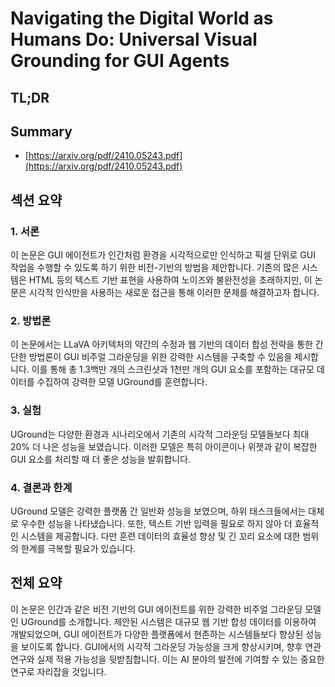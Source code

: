 # Navigating the Digital World as Humans Do: Universal Visual Grounding for GUI Agents
## TL;DR
## Summary
- [https://arxiv.org/pdf/2410.05243.pdf](https://arxiv.org/pdf/2410.05243.pdf)

## 섹션 요약

### 1. 서론
이 논문은 GUI 에이전트가 인간처럼 환경을 시각적으로만 인식하고 픽셀 단위로 GUI 작업을 수행할 수 있도록 하기 위한 비전-기반의 방법을 제안합니다. 기존의 많은 시스템은 HTML 등의 텍스트 기반 표현을 사용하여 노이즈와 불완전성을 초래하지만, 이 논문은 시각적 인식만을 사용하는 새로운 접근을 통해 이러한 문제를 해결하고자 합니다.

### 2. 방법론
이 논문에서는 LLaVA 아키텍처의 약간의 수정과 웹 기반의 데이터 합성 전략을 통한 간단한 방법론이 GUI 비주얼 그라운딩을 위한 강력한 시스템을 구축할 수 있음을 제시합니다. 이를 통해 총 1.3백만 개의 스크린샷과 1천만 개의 GUI 요소를 포함하는 대규모 데이터를 수집하여 강력한 모델 UGround를 훈련합니다.

### 3. 실험
UGround는 다양한 환경과 시나리오에서 기존의 시각적 그라운딩 모델들보다 최대 20% 더 나은 성능을 보였습니다. 이러한 모델은 특히 아이콘이나 위젯과 같이 복잡한 GUI 요소를 처리할 때 더 좋은 성능을 발휘합니다.

### 4. 결론과 한계
UGround 모델은 강력한 플랫폼 간 일반화 성능을 보였으며, 하위 태스크들에서는 대체로 우수한 성능을 나타냈습니다. 또한, 텍스트 기반 입력을 필요로 하지 않아 더 효율적인 시스템을 제공합니다. 다만 훈련 데이터의 효율성 향상 및 긴 꼬리 요소에 대한 범위의 한계를 극복할 필요가 있습니다.

## 전체 요약
이 논문은 인간과 같은 비전 기반의 GUI 에이전트를 위한 강력한 비주얼 그라운딩 모델인 UGround를 소개합니다. 제안된 시스템은 대규모 웹 기반 합성 데이터를 이용하여 개발되었으며, GUI 에이전트가 다양한 플랫폼에서 현존하는 시스템들보다 향상된 성능을 보이도록 합니다. GUI에서의 시각적 그라운딩 가능성을 크게 향상시키며, 향후 연관 연구와 실제 적용 가능성을 뒷받침합니다. 이는 AI 분야의 발전에 기여할 수 있는 중요한 연구로 자리잡을 것입니다.